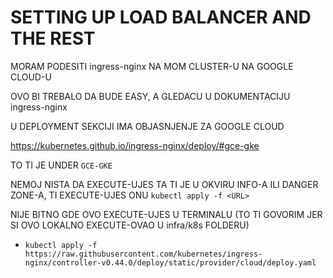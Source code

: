 # SETTING UP LOAD BALANCER AND THE REST

MORAM PODESITI ingress-nginx NA MOM CLUSTER-U NA GOOGLE CLOUD-U

OVO BI TREBALO DA BUDE EASY, A GLEDACU U DOKUMENTACIJU ingress-nginx

U DEPLOYMENT SEKCIJI IMA OBJASNJENJE ZA GOOGLE CLOUD

<https://kubernetes.github.io/ingress-nginx/deploy/#gce-gke>

TO TI JE UNDER `GCE-GKE`

NEMOJ NISTA DA EXECUTE-UJES TA TI JE U OKVIRU INFO-A ILI DANGER ZONE-A, TI EXECUTE-UJES ONU `kubectl apply -f <URL>`

NIJE BITNO GDE OVO EXECUTE-UJES U TERMINALU (TO TI GOVORIM JER SI OVO LOKALNO EXECUTE-OVAO U infra/k8s FOLDERU)

- `kubectl apply -f https://raw.githubusercontent.com/kubernetes/ingress-nginx/controller-v0.44.0/deploy/static/provider/cloud/deploy.yaml`
